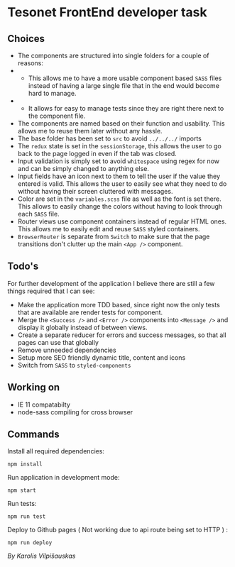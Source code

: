 # Tesonet FrontEnd developer task

## Choices

 - The components are structured into single folders for a couple of reasons: 
- - This allows me to have a more usable component based `SASS` files instead of having a large single file that in the end would become hard to manage.
-   - It allows for easy to manage tests since they are right there next to the component file.
-  The components are named based on their function and usability. This allows me to reuse them later without any hassle.
- The base folder has been set to `src` to avoid `../../../` imports
- The `redux` state is set in the `sessionStorage`, this allows the user to go back to the page logged in even if the tab was closed.
- Input validation is simply set to avoid `whitespace` using regex for now and can be simply changed to anything else.
- Input fields have an icon next to them to tell the user if the value they entered is valid. This allows the user to easily see what they need to do without having their screen cluttered with messages.
- Color are set in the `variables.scss` file as well as the font is set there. This allows to easily change the colors without having to look through each `SASS` file.
- Router views use component containers instead of regular HTML ones. This allows me to easily edit and reuse `SASS` styled containers.
- `BrowserRouter` is separate from `Switch` to make sure that the page transitions don't clutter up the main `<App />` component.

## Todo's
For further development of the application I believe there are still a few things required that I can see:
- Make the application more TDD based, since right now the only tests that are available are render tests for component.
-  Merge the `<Success />` and `<Error />` components into `<Message />` and display it globally instead of between views.
- Create a separate reducer for errors and success messages, so that all pages can use that globally
- Remove unneeded dependencies
- Setup more SEO friendly dynamic title, content and icons
- Switch from `SASS` to `styled-components`

## Working on
- IE 11 compatabilty
- node-sass compiling for cross browser

## Commands

Install all required dependencies:

    npm install

Run application in development mode:

    npm start

Run tests:

    npm run test
   
  Deploy to Github pages ( Not working due to api route being set to HTTP ) :

    npm run deploy

*By Karolis Vilpišauskas*